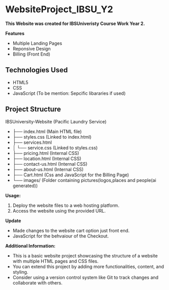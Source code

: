 # WebsiteProject_IBSU_Y2
**This Website was created for IBSUniveristy Course Work Year 2.**

**Features**
* Multiple Landing Pages
* Reponsive Design
* Billing (Front End)

## Technologies Used
* HTML5
* CSS
* JavaScript (To be mention: Sepcific libararies if used)

## Project Structure

IBSUniversity-Website (Pacific Laundry Service)
* ├── index.html (Main HTML file)
* ├── styles.css (Linked to index.html)
* ├── services.html
* │   └── service.css (Linked to styles.css)
* ├── pricing.html (Internal CSS)
* ├── location.html (Internal CSS)
* ├── contact-us.html (Internal CSS)
* ├── about-us.html (Internal CSS)
* ├── Cart.html (Css and JavaScript for the Billing Page)
* └── images/  (Folder containing pictures(logos,places and people(ai generated))

**Usage:**

1. Deploy the website files to a web hosting platform.
2. Access the website using the provided URL.

**Update**
* Made changes to the website cart option just front end.
* JavaScript for the behvaiour of the Checkout.

**Additional Information:**

* This is a basic website project showcasing the structure of a website with multiple HTML pages and CSS files.
* You can extend this project by adding more functionalities, content, and styling.
* Consider using a version control system like Git to track changes and collaborate with others.
